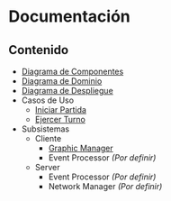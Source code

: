 # Documentación

## Contenido

- [Diagrama de Componentes](/docs/diagrams/Components_Diagram.md)
- [Diagrama de Dominio](/docs/diagrams/DD_client.md)
- [Diagrama de Despliegue](/docs/diagrams/Deploy_Diagram.md)
- Casos de Uso
  - [Iniciar Partida](/docs/diagrams/Iniciar_Partida.md)
  - [Ejercer Turno](/docs/diagrams/Ejercer_Turno.md)
- Subsistemas
  - Cliente
    - [Graphic Manager](/docs/diagrams/Graphic_Manager.md)
    - Event Processor *(Por definir)*
  - Server
    - Event Processor *(Por definir)*
    - Network Manager *(Por definir)*